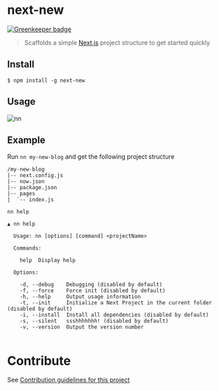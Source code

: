 # next-new

[![Greenkeeper badge](https://badges.greenkeeper.io/ntwcklng/next-new.svg)](https://greenkeeper.io/)

> Scaffolds a simple [Next.js](https://github.com/zeit/next.js) project structure to get started quickly

## Install

`$ npm install -g next-new`

## Usage

![nn](https://cloud.githubusercontent.com/assets/8714775/22752703/d2454bf0-ee39-11e6-986d-1511816032a9.gif)

## Example
Run `nn my-new-blog` and get the following project structure

```
/my-new-blog
|-- next.config.js
|-- now.json
|-- package.json
|-- pages
|  `-- index.js
```

`nn help`

```
▲ nn help

  Usage: nn [options] [command] <projectName>

  Commands:

    help  Display help

  Options:

    -d, --debug    Debugging (disabled by default)
    -f, --force    Force init (disabled by default)
    -h, --help     Output usage information
    -t, --init     Initialize a Next Project in the current folder (disabled by default)
    -i, --install  Install all dependencies (disabled by default)
    -s, --silent   ssshhhhhhh! (disabled by default)
    -v, --version  Output the version number


```

# Contribute
See [Contribution guidelines for this project](CONTRIBUTING.md)
